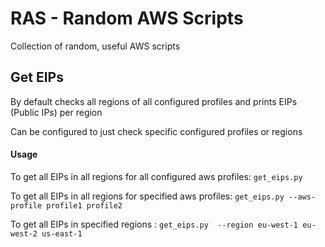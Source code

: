 # RAS - Random AWS Scripts
Collection of random, useful AWS scripts

## Get EIPs
By default checks all regions of all configured profiles and prints EIPs (Public IPs) per region

Can be configured to just check specific configured profiles or regions
#### Usage
To get all EIPs in all regions for all configured aws profiles:
`get_eips.py`

To get all EIPs in all regions for specified aws profiles:
`get_eips.py --aws-profile profile1 profile2`

To get all EIPs in specified regions :
`get_eips.py  --region eu-west-1 eu-west-2 us-east-1`

